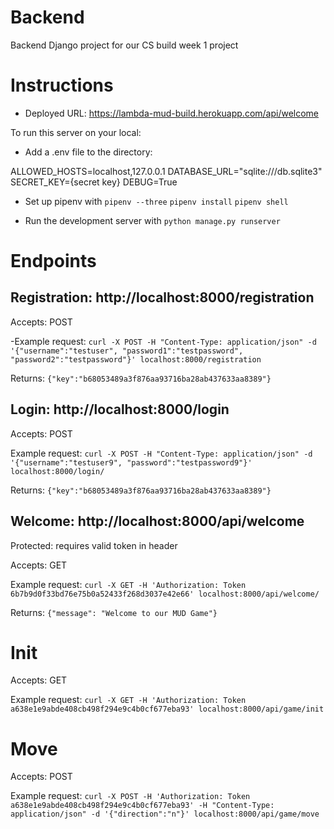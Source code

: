 # Backend
Backend Django project for our CS build week 1 project

# Instructions 

- Deployed URL: https://lambda-mud-build.herokuapp.com/api/welcome

To run this server on your local:

- Add a .env file to the directory:

ALLOWED_HOSTS=localhost,127.0.0.1
DATABASE_URL="sqlite:///db.sqlite3"
SECRET_KEY={secret key}
DEBUG=True

- Set up pipenv with
 `pipenv --three`
 `pipenv install`
 `pipenv shell`

- Run the development server with `python manage.py runserver`

# Endpoints

## Registration: http://localhost:8000/registration

Accepts: POST

-Example request: `curl -X POST -H "Content-Type: application/json" -d '{"username":"testuser", "password1":"testpassword", "password2":"testpassword"}' localhost:8000/registration`

Returns: `{"key":"b68053489a3f876aa93716ba28ab437633aa8389"}`   

## Login: http://localhost:8000/login

Accepts: POST

Example request: `curl -X POST -H "Content-Type: application/json" -d '{"username":"testuser9", "password":"testpassword9"}' localhost:8000/login/ `

Returns: `{"key":"b68053489a3f876aa93716ba28ab437633aa8389"}`

##  Welcome: http://localhost:8000/api/welcome

Protected: requires valid token in header

Accepts: GET

Example request: `curl -X GET -H 'Authorization: Token 6b7b9d0f33bd76e75b0a52433f268d3037e42e66' localhost:8000/api/welcome/`

Returns: `{"message": "Welcome to our MUD Game"}`

# Init 

Accepts: GET

Example request: `curl -X GET -H 'Authorization: Token a638e1e9abde408cb498f294e9c4b0cf677eba93' localhost:8000/api/game/init`

# Move

Accepts: POST

Example request: `curl -X POST -H 'Authorization: Token a638e1e9abde408cb498f294e9c4b0cf677eba93' -H "Content-Type: application/json" -d '{"direction":"n"}' localhost:8000/api/game/move`